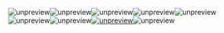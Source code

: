 ![unpreview](https://static001.geekbang.org/resource/image/62/da/6213c146f8704f7624206e3b0255f0da.png?wh=698*783)![unpreview](https://static001.geekbang.org/resource/image/8f/4b/8fa104905654eb17e317c64138899e4b.png?wh=694*959)![unpreview](https://static001.geekbang.org/resource/image/dd/b9/dddd73a053b5adbc0f5ddf26d73707b9.png?wh=694*1299)![unpreview](https://static001.geekbang.org/resource/image/26/c5/269b9641d87ae63187d7d9e994fd9ac5.png?wh=694*1594)![unpreview](https://static001.geekbang.org/resource/image/f6/ad/f64aee76954257f6eca29b543e2b94ad.png?wh=694*1426)![unpreview](https://static001.geekbang.org/resource/image/24/7a/24b16c404ac2658c05075a9e8050ee7a.png?wh=694*1276)![unpreview](https://static001.geekbang.org/resource/image/46/bc/46269791b3921c9e6be013adcbf054bc.png?wh=694*206)[![unpreview](https://static001.geekbang.org/resource/image/4b/fa/4b45828fbefbc59dcfa3148b26f11ffa.png?wh=694*65)](https://time.geekbang.org/column/article/131918)![unpreview](https://static001.geekbang.org/resource/image/80/bd/80aa9201c33e904b9c02f0044d7584bd.png?wh=694*181)